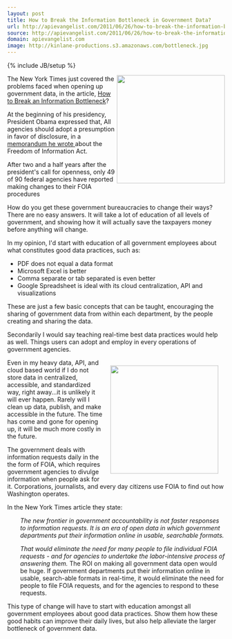 ```yaml
---
layout: post
title: How to Break the Information Bottleneck in Government Data?
url: http://apievangelist.com/2011/06/26/how-to-break-the-information-bottleneck-in-government-data/
source: http://apievangelist.com/2011/06/26/how-to-break-the-information-bottleneck-in-government-data/
domain: apievangelist.com
image: http://kinlane-productions.s3.amazonaws.com/bottleneck.jpg
---
```

{% include JB/setup %}<p><img src="http://kinlane-productions.s3.amazonaws.com/bottleneck.jpg" alt="" width="250" align="right" />The New York Times just covered the problems faced when opening up government data, in the article, <a title="How to break an information bottleneck" href="http://www.nytimes.com/2011/06/26/business/26stream.html?_r=1">How to Break an Information Bottleneck</a>?<p></p>
At the beginning of his presidency, President Obama expressed that, All agencies should adopt a presumption in favor of disclosure, in a <a title="memorandum he wrote" href="http://www.whitehouse.gov/the_press_office/Freedom_of_Information_Act/">memorandum he wrote </a>about the Freedom of Information Act.<p></p>
After two and a half years after the president's call for openness, only 49 of 90 federal agencies have reported making changes to their FOIA procedures<p></p>
How do you get these government bureaucracies to change their ways?  There are no easy answers.  It will take a lot of education of all levels of government, and showing how it will actually save the taxpayers money before anything will change.<p></p>
In my opinion, I'd start with education of all government employees about what constitutes good data practices, such as:
<ul class="mainlist">
	<li>PDF does not equal a data format</li>
	<li>Microsoft Excel is better</li>
	<li>Comma separate or tab separated is even better</li>
	<li>Google Spreadsheet is ideal with its cloud centralization, API and visualizations</li>
</ul>
These are just a few basic concepts that can be taught, encouraging the sharing of government data from within each department, by the people creating and sharing the data.<p></p>
Secondarily I would say teaching real-time best data practices would help as well.  Things users can adopt and employ in every operations of government agencies.<p></p>
<img style="padding: 15px;" src="http://kinlane-productions.s3.amazonaws.com/matrix-pics/washington-crossing-the-delaware-cropped.png" alt="" width="250" align="right" />Even in my heavy data, API, and cloud based world if I do not store data in centralized, accessible, and standardized way, right away...it is unlikely it will ever happen.  Rarely will I clean up data, publish, and make accessible in the future.  The time has come and gone for opening up, it will be much more costly in the future.<p></p>
The government deals with information requests daily in the the form of FOIA, which requires government agencies to divulge information when people ask for it. Corporations, journalists, and every day citizens use FOIA to find out how Washington operates.<p></p>
In the New York Times article they state:
<p style="padding-left: 30px;"><em>The new frontier in government accountability is not faster responses to information requests.  It is an era of open data in which government departments put their information online in usable, searchable formats.</em>
<p style="padding-left: 30px;"><em>That would eliminate the need for many people to file individual FOIA requests - and for agencies to undertake the labor-intensive process of answering them.</em>
The ROI on making all government data open would be huge.  If government departments put their information online in usable, search-able formats in real-time, it would eliminate the need for people to file FOIA requests, and for the agencies to respond to these requests.<p></p>
This type of change will have to start with education amongst all government employees about good data practices.  Show them how these good habits can improve their daily lives, but also help alleviate the larger bottleneck of government data.
</p>
